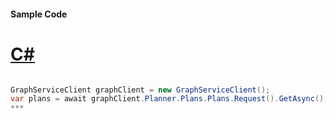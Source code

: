 #### Sample Code
# [C#](#tab/c-sharp)

```C#

GraphServiceClient graphClient = new GraphServiceClient();
var plans = await graphClient.Planner.Plans.Plans.Request().GetAsync();
*** 

```